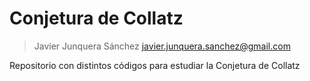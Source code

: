 # Conjetura de Collatz

> Javier Junquera Sánchez 
> <javier.junquera.sanchez@gmail.com>

Repositorio con distintos códigos para estudiar la Conjetura de Collatz
